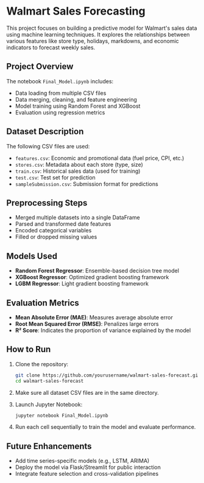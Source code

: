 #  Walmart Sales Forecasting

This project focuses on building a predictive model for Walmart's sales data using machine learning techniques. It explores the relationships between various features like store type, holidays, markdowns, and economic indicators to forecast weekly sales.

## Project Overview

The notebook `Final_Model.ipynb` includes:
- Data loading from multiple CSV files
- Data merging, cleaning, and feature engineering
- Model training using Random Forest and XGBoost
- Evaluation using regression metrics

## Dataset Description

The following CSV files are used:
- `features.csv`: Economic and promotional data (fuel price, CPI, etc.)
- `stores.csv`: Metadata about each store (type, size)
- `train.csv`: Historical sales data (used for training)
- `test.csv`: Test set for prediction
- `sampleSubmission.csv`: Submission format for predictions

## Preprocessing Steps

- Merged multiple datasets into a single DataFrame
- Parsed and transformed date features
- Encoded categorical variables
- Filled or dropped missing values

##  Models Used

- **Random Forest Regressor**: Ensemble-based decision tree model
- **XGBoost Regressor**: Optimized gradient boosting framework
- **LGBM Regressor**: Light gradient boosting framework

## Evaluation Metrics

- **Mean Absolute Error (MAE)**: Measures average absolute error
- **Root Mean Squared Error (RMSE)**: Penalizes large errors
- **R² Score**: Indicates the proportion of variance explained by the model

## How to Run

1. Clone the repository:
   ```bash
   git clone https://github.com/yourusername/walmart-sales-forecast.git
   cd walmart-sales-forecast
   ```

2. Make sure all dataset CSV files are in the same directory.

3. Launch Jupyter Notebook:
   ```bash
   jupyter notebook Final_Model.ipynb
   ```

4. Run each cell sequentially to train the model and evaluate performance.

## Future Enhancements

- Add time series-specific models (e.g., LSTM, ARIMA)
- Deploy the model via Flask/Streamlit for public interaction
- Integrate feature selection and cross-validation pipelines
